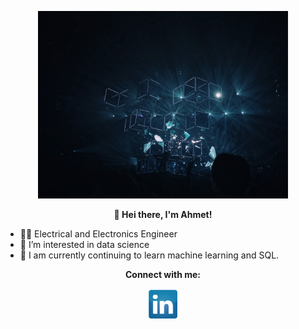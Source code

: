 <p align="center"> 
  <img src="data_science" alt="Data Science Image" width="400">
  <br>
</p>
  
<p align="center">
  <b>👋 Hei there, I'm Ahmet!   </b>
</p>

- 👨‍🔧 Electrical and Electronics Engineer
- 👀 I’m interested in data science
- 🌱 I am currently continuing to learn machine learning and SQL.

<p align="center"> 
  <b> Connect with me: </b>
</p>

<p align="center">
  <a href="https://www.linkedin.com/in/ahmetksgl/" target="_blank">
    <img src="linkedin" alt="LinkedIn Logo" width="50">
  </a>
</p>

